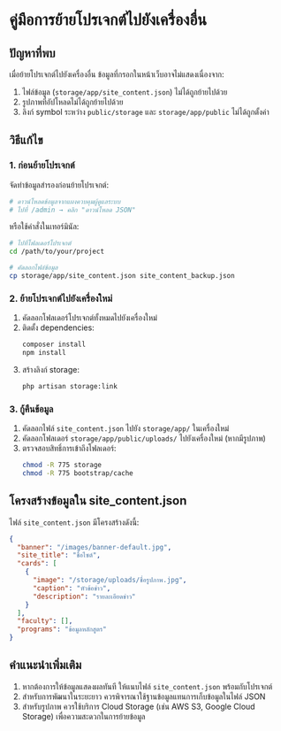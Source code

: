 # คู่มือการย้ายโปรเจกต์ไปยังเครื่องอื่น

## ปัญหาที่พบ
เมื่อย้ายโปรเจกต์ไปยังเครื่องอื่น ข้อมูลที่กรอกในหน้าเว็บอาจไม่แสดงเนื่องจาก:

1. ไฟล์ข้อมูล (`storage/app/site_content.json`) ไม่ได้ถูกย้ายไปด้วย
2. รูปภาพที่อัปโหลดไม่ได้ถูกย้ายไปด้วย
3. ลิงก์ symbol ระหว่าง `public/storage` และ `storage/app/public` ไม่ได้ถูกตั้งค่า

## วิธีแก้ไข

### 1. ก่อนย้ายโปรเจกต์
จัดทำข้อมูลสำรองก่อนย้ายโปรเจกต์:

```bash
# ดาวน์โหลดข้อมูลจากแผงควบคุมผู้ดูแลระบบ
# ไปที่ /admin → คลิก "ดาวน์โหลด JSON"
```

หรือใช้คำสั่งในเทอร์มินัล:
```bash
# ไปที่โฟลเดอร์โปรเจกต์
cd /path/to/your/project

# คัดลอกไฟล์ข้อมูล
cp storage/app/site_content.json site_content_backup.json
```

### 2. ย้ายโปรเจกต์ไปยังเครื่องใหม่
1. คัดลอกโฟลเดอร์โปรเจกต์ทั้งหมดไปยังเครื่องใหม่
2. ติดตั้ง dependencies:
   ```bash
   composer install
   npm install
   ```
3. สร้างลิงก์ storage:
   ```bash
   php artisan storage:link
   ```

### 3. กู้คืนข้อมูล
1. คัดลอกไฟล์ `site_content.json` ไปยัง `storage/app/` ในเครื่องใหม่
2. คัดลอกโฟลเดอร์ `storage/app/public/uploads/` ไปยังเครื่องใหม่ (หากมีรูปภาพ)
3. ตรวจสอบสิทธิ์การเข้าถึงโฟลเดอร์:
   ```bash
   chmod -R 775 storage
   chmod -R 775 bootstrap/cache
   ```

## โครงสร้างข้อมูลใน site_content.json

ไฟล์ `site_content.json` มีโครงสร้างดังนี้:

```json
{
  "banner": "/images/banner-default.jpg",
  "site_title": "ชื่อไซต์",
  "cards": [
    {
      "image": "/storage/uploads/ชื่อรูปภาพ.jpg",
      "caption": "หัวข้อข่าว",
      "description": "รายละเอียดข่าว"
    }
  ],
  "faculty": [],
  "programs": "ข้อมูลหลักสูตร"
}
```

## คำแนะนำเพิ่มเติม

1. หากต้องการให้ข้อมูลแสดงผลทันที ให้แนบไฟล์ `site_content.json` พร้อมกับโปรเจกต์
2. สำหรับการพัฒนาในระยะยาว ควรพิจารณาใช้ฐานข้อมูลแทนการเก็บข้อมูลในไฟล์ JSON
3. สำหรับรูปภาพ ควรใช้บริการ Cloud Storage (เช่น AWS S3, Google Cloud Storage) เพื่อความสะดวกในการย้ายข้อมูล